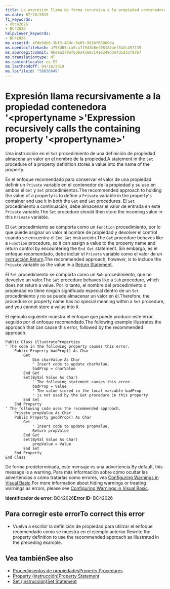 ```yaml
---
title: La expresión llama de forma recursiva a la propiedad contenedora '<propertyname>'
ms.date: 07/20/2015
f1_keywords:
- vbc42026
- BC42026
helpviewer_keywords:
- BC42026
ms.assetid: 4fde9db6-3bf3-48dc-8e05-981bf08969da
ms.openlocfilehash: a758d05cca5ca71943b0ef08184aef5b2c457739
ms.sourcegitcommit: 0be8a279af6d8a43e03141e349d3efd5d35f8767
ms.translationtype: MT
ms.contentlocale: es-ES
ms.lasthandoff: 04/18/2019
ms.locfileid: "58836849"
---
```

# <a name="expression-recursively-calls-the-containing-property-propertyname"></a><span data-ttu-id="89fda-102">Expresión llama recursivamente a la propiedad contenedora '\<propertyname >'</span><span class="sxs-lookup"><span data-stu-id="89fda-102">Expression recursively calls the containing property '\<propertyname>'</span></span>
<span data-ttu-id="89fda-103">Una instrucción en el `Set` procedimiento de una definición de propiedad almacena un valor en el nombre de la propiedad.</span><span class="sxs-lookup"><span data-stu-id="89fda-103">A statement in the `Set` procedure of a property definition stores a value into the name of the property.</span></span>  
  
 <span data-ttu-id="89fda-104">Es el enfoque recomendado para conservar el valor de una propiedad definir un `Private` variable en el contenedor de la propiedad y su uso en ambos el `Get` y `Set` procedimientos.</span><span class="sxs-lookup"><span data-stu-id="89fda-104">The recommended approach to holding the value of a property is to define a `Private` variable in the property's container and use it in both the `Get` and `Set` procedures.</span></span> <span data-ttu-id="89fda-105">El `Set` procedimiento a continuación, debe almacenar el valor de entrada en este `Private` variable.</span><span class="sxs-lookup"><span data-stu-id="89fda-105">The `Set` procedure should then store the incoming value in this `Private` variable.</span></span>  
  
 <span data-ttu-id="89fda-106">El `Get` procedimiento se comporta como un `Function` procedimiento, por lo que puede asignar un valor al nombre de propiedad y devolver el control cuando se encuentra el `End Get` instrucción.</span><span class="sxs-lookup"><span data-stu-id="89fda-106">The `Get` procedure behaves like a `Function` procedure, so it can assign a value to the property name and return control by encountering the `End Get` statement.</span></span> <span data-ttu-id="89fda-107">Sin embargo, es el enfoque recomendado, debe incluir el `Private` variable como el valor de un [instrucción Return](../../../visual-basic/language-reference/statements/return-statement.md).</span><span class="sxs-lookup"><span data-stu-id="89fda-107">The recommended approach, however, is to include the `Private` variable as the value in a [Return Statement](../../../visual-basic/language-reference/statements/return-statement.md).</span></span>  
  
 <span data-ttu-id="89fda-108">El `Set` procedimiento se comporta como un `Sub` procedimiento, que no devuelve un valor.</span><span class="sxs-lookup"><span data-stu-id="89fda-108">The `Set` procedure behaves like a `Sub` procedure, which does not return a value.</span></span> <span data-ttu-id="89fda-109">Por lo tanto, el nombre del procedimiento o propiedad no tiene ningún significado especial dentro de un `Set` procedimiento y no se puede almacenar un valor en él.</span><span class="sxs-lookup"><span data-stu-id="89fda-109">Therefore, the procedure or property name has no special meaning within a `Set` procedure, and you cannot store a value into it.</span></span>  
  
 <span data-ttu-id="89fda-110">El ejemplo siguiente muestra el enfoque que puede producir este error, seguido por el enfoque recomendado.</span><span class="sxs-lookup"><span data-stu-id="89fda-110">The following example illustrates the approach that can cause this error, followed by the recommended approach.</span></span>  
  
```  
Public Class illustrateProperties  
' The code in the following property causes this error.  
    Public Property badProp() As Char  
        Get  
            Dim charValue As Char  
            ' Insert code to update charValue.  
            badProp = charValue  
        End Get  
        Set(ByVal Value As Char)  
            ' The following statement causes this error.  
            badProp = Value  
            ' The value stored in the local variable badProp  
            ' is not used by the Get procedure in this property.  
        End Set  
    End Property  
' The following code uses the recommended approach.  
    Private propValue As Char  
    Public Property goodProp() As Char  
        Get  
            ' Insert code to update propValue.  
            Return propValue  
        End Get  
        Set(ByVal Value As Char)  
            propValue = Value  
        End Set  
    End Property  
End Class  
```  
  
 <span data-ttu-id="89fda-111">De forma predeterminada, este mensaje es una advertencia.</span><span class="sxs-lookup"><span data-stu-id="89fda-111">By default, this message is a warning.</span></span> <span data-ttu-id="89fda-112">Para más información sobre cómo ocultar las advertencias o cómo tratarlas como errores, vea [Configuring Warnings in Visual Basic](/visualstudio/ide/configuring-warnings-in-visual-basic).</span><span class="sxs-lookup"><span data-stu-id="89fda-112">For more information about hiding warnings or treating warnings as errors, please see [Configuring Warnings in Visual Basic](/visualstudio/ide/configuring-warnings-in-visual-basic).</span></span>  
  
 <span data-ttu-id="89fda-113">**Identificador de error:** BC42026</span><span class="sxs-lookup"><span data-stu-id="89fda-113">**Error ID:** BC42026</span></span>  
  
## <a name="to-correct-this-error"></a><span data-ttu-id="89fda-114">Para corregir este error</span><span class="sxs-lookup"><span data-stu-id="89fda-114">To correct this error</span></span>  
  
-   <span data-ttu-id="89fda-115">Vuelva a escribir la definición de propiedad para utilizar el enfoque recomendado como se muestra en el ejemplo anterior.</span><span class="sxs-lookup"><span data-stu-id="89fda-115">Rewrite the property definition to use the recommended approach as illustrated in the preceding example.</span></span>  
  
## <a name="see-also"></a><span data-ttu-id="89fda-116">Vea también</span><span class="sxs-lookup"><span data-stu-id="89fda-116">See also</span></span>

- [<span data-ttu-id="89fda-117">Procedimientos de propiedades</span><span class="sxs-lookup"><span data-stu-id="89fda-117">Property Procedures</span></span>](../../../visual-basic/programming-guide/language-features/procedures/property-procedures.md)
- [<span data-ttu-id="89fda-118">Property (instrucción)</span><span class="sxs-lookup"><span data-stu-id="89fda-118">Property Statement</span></span>](../../../visual-basic/language-reference/statements/property-statement.md)
- [<span data-ttu-id="89fda-119">Set (instrucción)</span><span class="sxs-lookup"><span data-stu-id="89fda-119">Set Statement</span></span>](../../../visual-basic/language-reference/statements/set-statement.md)

